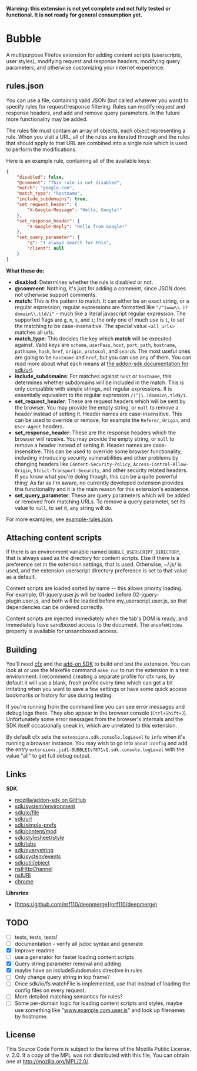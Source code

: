 **Warning: this extension is not yet complete and not fully tested or functional. It is not ready for general consumption yet.**

# Bubble

A multipurpose Firefox extension for adding content scripts (userscripts, user styles), modifying request and response headers, modifying query parameters, and otherwise customizing your internet experience.

## rules.json

You can use a file, containing valid JSON (but called whatever you want) to specify rules for request/response filtering. Rules can modify request and response headers, and add and remove query parameters. In the future more functionality may be added.

The rules file must contain an array of objects, each object representing a rule. When you visit a URL, all of the rules are iterated through and the rules that should apply to that URL are combined into a single rule which is used to perform the modifications.

Here is an example rule, containing all of the available keys:

```json
{
    "disabled": false,
    "@comment": "This rule is not disabled",
    "match": "google.com",
    "match_type": "hostname",
    "include_subdomains": true,
    "set_request_header": {
        "X-Google-Message": "Hello, Google!"
    },
    "set_response_header": {
        "X-Google-Reply": "Hello from Google!"
    },
    "set_query_parameter": {
        "q": "I always search for this",
        "client": null
    }
}
```

**What these do:**

- **disabled**: Determines whether the rule is disabled or not.
- **@comment**: Nothing, it's just for adding a comment, since JSON does not otherwise support comments.
- **match**: This is the pattern to match. It can either be an exact string, or a regular expression, regular expressions are formatted like `"/^(www\\.)?domain\\.tld/i"` - much like a literal javascript regular expression. The supported flags are `g`, `m`, `s`, and `i`; the only one of much use is `i`, to set the matching to be case-insensitive. The special value `<all_urls>` matches all urls.
- **match_type**: This decides the key which **match** will be executed against. Valid keys are `scheme`, `userPass`, `host`, `port`, `path`, `hostname`, `pathname`, `hash`, `href`, `origin`, `protocol`, and `search`. The most useful ones are going to be `hostname` and `href`, but you can use any of them. You can read more about what each means at [the addon-sdk documentation for sdk/url](http://mzl.la/1F0L1t3).
- **include_subdomains**: For matches against `host` or `hostname`, this determines whether subdomains will be included in the match. This is only compatible with simple strings, not regular expressions. It is essentially equivalent to the regular expression `/(^|\.)domain\.tld$/i`.
- **set_request_header**: These are request headers which will be sent by the browser. You may provide the empty string, or `null` to remove a header instead of setting it. Header names are case-insensitive. This can be used to override or remove, for example the `Referer`, `Origin`, and `User-Agent` headers.
- **set_response_header**: These are the response headers which the browser will receive. You may provide the empty string, or `null` to remove a header instead of setting it. Header names are case-insensitive. This can be used to override some browser functionality, including introducing security vulnerabilities and other problems by changing headers like `Content-Security-Policy`, `Access-Control-Allow-Origin`, `Strict-Transport-Security`, and other security related headers. If you know what you're doing though, this can be a quite powerful thing! As far as I'm aware, no currently developed extension provides this functionality and it is the main reason for this extension's existence.
- **set_query_parameter**: These are query parameters which will be added or removed from matching URLs. To remove a query parameter, set its value to `null`, to set it, any string will do.

For more examples, see [example-rules.json](/example-rules.json).

## Attaching content scripts

If there is an environment variable named `BUBBLE_USERSCRIPT_DIRECTORY`, that is always used as the directory for content scripts. Else if there is a preference set in the extension settings, that is used. Otherwise, ~/.js/ is used, and the extension userscript directory preference is set to that value as a default.

Content scripts are loaded sorted by name -- this allows priority loading. For example, 01-jquery.user.js will be loaded before 02-jquery-plugin.user.js, and both will be loaded before my_userscript.user.js, so that dependencies can be ordered correctly.

Content scripts are injected immediately when the tab's DOM is ready, and immediately have sandboxed access to the document. The `unsafeWindow` property is available for unsandboxed access.

## Building

You'll need [cfx](http://mzl.la/1x3gBUI) and the [add-on SDK](http://mzl.la/1EGy2uN) to build and test the extension. You can look at or use the Makefile command `make run` to run the extension in a test environment. I recommend creating a separate profile for cfx runs, by default it will use a blank, fresh profile every time which can get a bit irritating when you want to save a few settings or have some quick access bookmarks or history for use during testing.

If you're running from the command line you can see error messages and debug logs there. They also appear in the browser console (`Ctrl+Shift+J`). Unfortunately some error messages from the browser's internals and the SDK itself occasionally sneak in, which are unrelated to this extension.

By default cfx sets the `extensions.sdk.console.logLevel` to `info` when it's running a browser instance. You may wish to go into `about:config` and add the entry `extensions.jid1-BUBBLEIs7871vQ.sdk.console.logLevel` with the value "all" to get full debug output.

## Links

**SDK**:

- [mozilla/addon-sdk on GitHub](https://github.com/mozilla/addon-sdk)
- [sdk/system/environment](http://mzl.la/1wxoihW)
- [sdk/io/file](http://mzl.la/1usXjqK)
- [sdk/url](http://mzl.la/1yECxns)
- [sdk/simple-prefs](http://mzl.la/1v8RVvj)
- [sdk/content/mod](http://mzl.la/1BnKmnp)
- [sdk/stylesheet/style](http://mzl.la/1xW2Ghq)
- [sdk/tabs](http://mzl.la/1xE3s4k)
- [sdk/querystring](http://mzl.la/1xpwztL)
- [sdk/system/events](http://mzl.la/1ECYHIP)
- [sdk/util/object](http://mzl.la/1wTOUtD)
- [nsIHttpChannel](http://mzl.la/1vbtw7H)
- [nsIURI](http://mzl.la/11gFEqM)
- [chrome](http://mzl.la/1x0tqiA)

**Libraries**:

- [https://github.com/nrf110/deepmerge](nrf110/deepmerge)

## TODO

- [ ] tests, tests, tests!
- [ ] documentation - verify all jsdoc syntax and generate
- [x] improve readme
- [ ] use a generator for faster loading content scripts
- [x] Query string parameter removal and adding
- [x] maybe have an includeSubdomains directive in rules
- [ ] Only change query string in top frame?
- [ ] Once sdk/io/fs.watchFile is implemented, use that instead of loading the config files on every request.
- [ ] More detailed matching semantics for rules?
- [ ] Some per-domain logic for loading content scripts and styles, maybe use something like "www.example.com.user.js" and look up filenames by hostname.

## License

This Source Code Form is subject to the terms of the Mozilla Public License, v. 2.0. If a copy of the MPL was not distributed with this file, You can obtain one at http://mozilla.org/MPL/2.0/.
